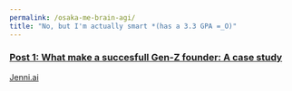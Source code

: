 ```yaml
---
permalink: /osaka-me-brain-agi/
title: "No, but I'm actually smart *(has a 3.3 GPA =_O)"
---
```


### [Post 1: What make a succesfull Gen-Z founder: A case study ](/osaka-me-brain-agi/posts/one)

[Jenni.ai](https://jenni.ai/)
